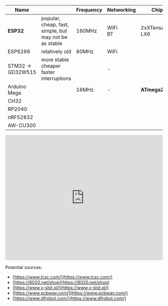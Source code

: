
| Name             |                                                        | Frequency | Networking     | Chip           | RAM   |
| ---------------- | ------------------------------------------------------ | --------- | -------------- | -------------- | ----- |
| **ESP32**        | popular, cheap, fast, simple, but may not be as stable | 160MHz    | WiFi  <br />BT | 2xXTensa LX6   | 512KB |
| ESP8266          | relatively old                                         | 80MHz     | WiFi           |                | 160KB |
| STM32 → GD32W515 | more stable  <br />cheaper  <br />faster interruptions |           | -              |                | 20KB  |
| Arduino Mega     |                                                        | 16MHz     | -              | **ATmega2560** |       |
| CH32             |                                                        |           |                |                |       |
| RP2040           |                                                        |           |                |                |       |
| nRF52832         |                                                        |           |                |                |       |
| AW-CU300         |                                                        |           |                |                |       |


<iframe width="100%" height="400" src="https://www.youtube.com/embed/boF4cX338k4" title="#345 ESP32 vs STM32: Which one is better (Bluepill)?" frameborder="0" allow="accelerometer; autoplay; clipboard-write; encrypted-media; gyroscope; picture-in-picture; web-share" referrerpolicy="strict-origin-when-cross-origin" allowfullscreen></iframe>


Potential sources:

- [https://www.lcsc.com/](https://www.lcsc.com/)
- [https://8020.net/shop](https://8020.net/shop)
- [https://www.v-slot.pl/](https://www.v-slot.pl/)
- [https://www.pcbway.com/](https://www.pcbway.com/)
- [https://www.dfrobot.com/](https://www.dfrobot.com/)
